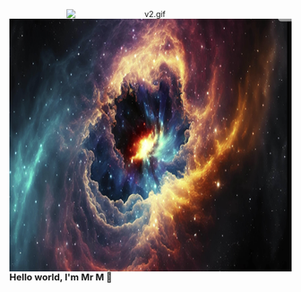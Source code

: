 
<!-- GIF with no space below -->
<p align="center" style="margin: 0; padding: 0;">
  <img src="v2.gif" width="300" alt="v2.gif" style="display: block; margin: 0; padding: 0;"/>
</p>

<!-- Background Image -->
<p align="center" style="margin: 0; padding: 0;">
  <img src="./hello_me.png" width="1000" height="450" alt="Welcome" style="display: block; margin: 0; padding: 0;"/>
</p>





<!-- Optional Text -->
<h3 align="left" style="margin-top: 0;">Hello world, I'm Mr M 👋</h3>
